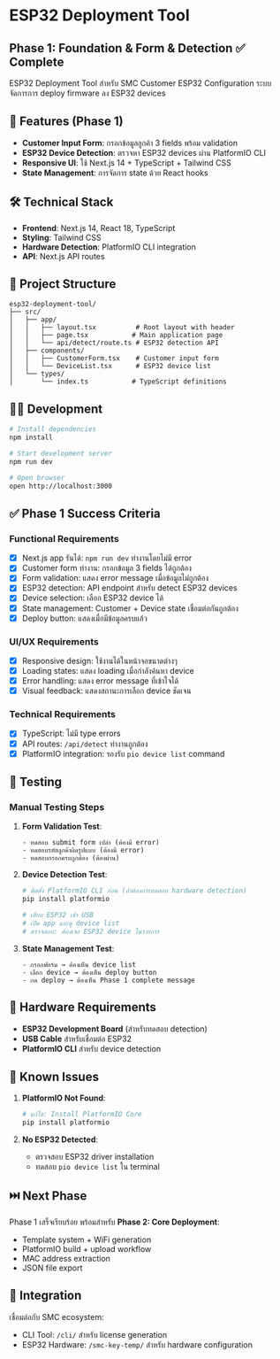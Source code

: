 # ESP32 Deployment Tool

## Phase 1: Foundation & Form & Detection ✅ Complete

ESP32 Deployment Tool สำหรับ SMC Customer ESP32 Configuration ระบบจัดการการ deploy firmware ลง ESP32 devices

## 🚀 Features (Phase 1)

- **Customer Input Form**: กรอกข้อมูลลูกค้า 3 fields พร้อม validation
- **ESP32 Device Detection**: ตรวจหา ESP32 devices ผ่าน PlatformIO CLI
- **Responsive UI**: ใช้ Next.js 14 + TypeScript + Tailwind CSS
- **State Management**: การจัดการ state ด้วย React hooks

## 🛠 Technical Stack

- **Frontend**: Next.js 14, React 18, TypeScript
- **Styling**: Tailwind CSS
- **Hardware Detection**: PlatformIO CLI integration
- **API**: Next.js API routes

## 📁 Project Structure

```
esp32-deployment-tool/
├── src/
│   ├── app/
│   │   ├── layout.tsx          # Root layout with header
│   │   ├── page.tsx           # Main application page
│   │   └── api/detect/route.ts # ESP32 detection API
│   ├── components/
│   │   ├── CustomerForm.tsx    # Customer input form
│   │   └── DeviceList.tsx      # ESP32 device list
│   └── types/
│       └── index.ts           # TypeScript definitions
```

## 🏃‍♂️ Development

```bash
# Install dependencies
npm install

# Start development server
npm run dev

# Open browser
open http://localhost:3000
```

## ✅ Phase 1 Success Criteria

### Functional Requirements
- [x] Next.js app รันได้: `npm run dev` ทำงานโดยไม่มี error
- [x] Customer form ทำงาน: กรอกข้อมูล 3 fields ได้ถูกต้อง
- [x] Form validation: แสดง error message เมื่อข้อมูลไม่ถูกต้อง
- [x] ESP32 detection: API endpoint สำหรับ detect ESP32 devices
- [x] Device selection: เลือก ESP32 device ได้
- [x] State management: Customer + Device state เชื่อมต่อกันถูกต้อง
- [x] Deploy button: แสดงเมื่อมีข้อมูลครบแล้ว

### UI/UX Requirements
- [x] Responsive design: ใช้งานได้ในหน้าจอขนาดต่างๆ
- [x] Loading states: แสดง loading เมื่อกำลังค้นหา device
- [x] Error handling: แสดง error message ที่เข้าใจได้
- [x] Visual feedback: แสดงสถานะการเลือก device ชัดเจน

### Technical Requirements
- [x] TypeScript: ไม่มี type errors
- [x] API routes: `/api/detect` ทำงานถูกต้อง
- [x] PlatformIO integration: รองรับ `pio device list` command

## 🧪 Testing

### Manual Testing Steps

1. **Form Validation Test**:
   ```
   - ทดสอบ submit form เปล่า (ต้องมี error)
   - ทดสอบรหัสลูกค้าผิดรูปแบบ (ต้องมี error) 
   - ทดสอบกรอกครบถูกต้อง (ต้องผ่าน)
   ```

2. **Device Detection Test**:
   ```bash
   # ติดตั้ง PlatformIO CLI ก่อน (ถ้าต้องการทดสอบ hardware detection)
   pip install platformio
   
   # เสียบ ESP32 เข้า USB
   # เปิด app และดู device list
   # ตรวจสอบ: ต้องเจอ ESP32 device ในรายการ
   ```

3. **State Management Test**:
   ```
   - กรอกฟอร์ม → ต้องเห็น device list
   - เลือก device → ต้องเห็น deploy button
   - กด deploy → ต้องเห็น Phase 1 complete message
   ```

## 🔌 Hardware Requirements

- **ESP32 Development Board** (สำหรับทดสอบ detection)
- **USB Cable** สำหรับเชื่อมต่อ ESP32
- **PlatformIO CLI** สำหรับ device detection

## 🚨 Known Issues

1. **PlatformIO Not Found**: 
   ```bash
   # แก้ไข: Install PlatformIO Core
   pip install platformio
   ```

2. **No ESP32 Detected**:
   - ตรวจสอบ ESP32 driver installation
   - ทดสอบ `pio device list` ใน terminal

## ⏭️ Next Phase

Phase 1 เสร็จเรียบร้อย พร้อมสำหรับ **Phase 2: Core Deployment**:
- Template system + WiFi generation
- PlatformIO build + upload workflow
- MAC address extraction  
- JSON file export

## 🔗 Integration

เชื่อมต่อกับ SMC ecosystem:
- CLI Tool: `/cli/` สำหรับ license generation
- ESP32 Hardware: `/smc-key-temp/` สำหรับ hardware configuration
